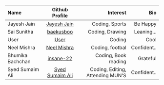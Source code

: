 | Name             |                   Github Profile                   |      Interest       |                       Bio |
| :--------------- | :------------------------------------------------: | ------------------: | ------------------------: |
|Jayesh Jain|[Jayesh Jain](https://github.com/jayesh-JainX/) | Coding, Sports | Be Happy |
|Sai Sunitha|[baekusboo](https://github.com/baekusboo) | Coding, Drawing | Leaning... |
|User|[User](https://github.com/abc00xyz) | Coding | Cool |
|Neel Mishra|[Neel Mishra](https://github.com/Neel-07) | Coding, footbal | Confident.. |
|Bhumika Bachchan|[insane-22](https://github.com/insane-22) | Coding, Book reading | Grateful |
|Syed Sumaim Ali|[Syed Sumaim Ali](https://github.com/SyedSumaimaly) | Coding, Editing, Attending MUN'S | Confident.. |